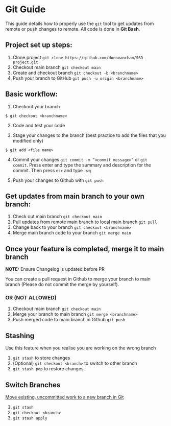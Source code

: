 # Git Guide
This guide details how to properly use the `git` tool to get updates from remote or push changes to remote. All code is done in **Git Bash**.

## Project set up steps:

1. Clone project `git clone https://github.com/donovancham/SSD-project.git`
2. Checkout main branch `git checkout main`
3. Create and checkout branch `git checkout -b <branchname>`
4. Push your branch to GitHub `git push -u origin <branchname>`

## Basic workflow:

1. Checkout your branch

```console
$ git checkout <branchname>
```

2. Code and test your code

3. Stage your changes to the branch (best practice to add the files that you modified only) 

```console
$ git add <file name>
```

4. Commit your changes `git commit -m “<commit message>”` or `git commit`. Press enter and type the summary and description for the commit. Then press `esc` and type `:wq`

5. Push your changes to Github with `git push`

## Get updates from main branch to your own branch:

1. Check out main branch `git checkout main`
2. Pull updates from remote main branch to local main branch `git pull`
3. Change back to your branch `git checkout <branchname>`
4. Merge main branch code to your branch `git merge main`

## Once your feature is completed, merge it to main branch

**NOTE:** Ensure Changelog is updated before PR

You can create a pull request in Github to merge your branch to main branch (Please do not commit the merge by yourself).

### OR (NOT ALLOWED)

1. Checkout main branch `git checkout main`
2. Merge your branch to main branch `git merge <branchname>`
3. Push merged code to main branch in Github `git push`

## Stashing
Use this feature when you realise you are working on the wrong branch

1. `git stash` to store changes
2. (Optional) `git checkout <branch>` to switch to other branch
3. `git stash pop` to restore changes

## Switch Branches

[Move existing, uncommitted work to a new branch in Git](https://stackoverflow.com/questions/1394797/move-existing-uncommitted-work-to-a-new-branch-in-git)

1. `git stash`
2. `git checkout <branch>`
3. `git stash apply`